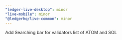 ```yaml
---
"ledger-live-desktop": minor
"live-mobile": minor
"@ledgerhq/live-common": minor
---
```


Add Searching bar for validators list of ATOM and SOL
